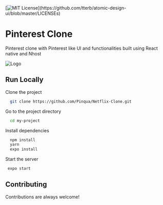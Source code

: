 
[![MIT License](https://img.shields.io/apm/l/atomic-design-ui.svg?)](https://github.com/tterb/atomic-design-ui/blob/master/LICENSEs)

# Pinterest Clone

Pinterest clone with Pinterest like UI and functionalities built using React native and Nhost

![Logo](https://download.logo.wine/logo/Pinterest/Pinterest-Logo.wine.png)



## Run Locally

Clone the project

```bash
  git clone https://github.com/Pinqua/Netflix-Clone.git
```

Go to the project directory

```bash
  cd my-project
```

Install dependencies

```bash
  npm install
  yarn
  expo install
```

Start the server

```bash
 expo start
```

  
## Contributing

Contributions are always welcome!

 
